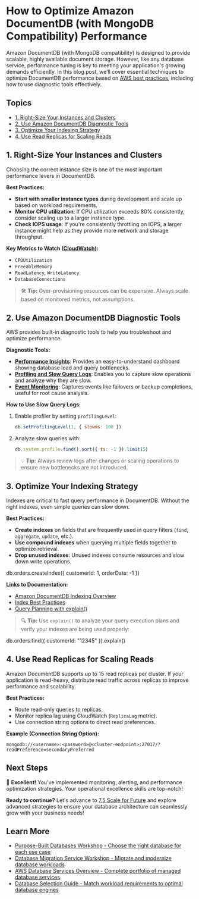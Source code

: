 # How to Optimize Amazon DocumentDB (with MongoDB Compatibility) Performance

Amazon DocumentDB (with MongoDB compatibility) is designed to provide scalable, highly available document storage. However, like any database service, performance tuning is key to meeting your application's growing demands efficiently. In this blog post, we’ll cover essential techniques to optimize DocumentDB performance based on [AWS best practices](https://docs.aws.amazon.com/documentdb/latest/developerguide/best_practices.html), including how to use diagnostic tools effectively.

## Topics

- [1. Right-Size Your Instances and Clusters](#1.-right-size-your-instances-and-clusters)
- [2. Use Amazon DocumentDB Diagnostic Tools](#2.-use-amazon-documentdb-diagnostic-tools)
- [3. Optimize Your Indexing Strategy](#3.-optimize-your-indexing-strategy)
- [4. Use Read Replicas for Scaling Reads](#4.-use-read-replicas-for-scaling-reads)

## 1. Right-Size Your Instances and Clusters

Choosing the correct instance size is one of the most important performance levers in DocumentDB.

**Best Practices:**
- **Start with smaller instance types** during development and scale up based on workload requirements.
- **Monitor CPU utilization**: If CPU utilization exceeds 80% consistently, consider scaling up to a larger instance type.
- **Check IOPS usage**: If you're consistently throttling on IOPS, a larger instance might help as they provide more network and storage throughput.

**Key Metrics to Watch ([CloudWatch](https://docs.aws.amazon.com/documentdb/latest/developerguide/cloud_watch.html)):**
- `CPUUtilization`
- `FreeableMemory`
- `ReadLatency`, `WriteLatency`
- `DatabaseConnections`

> 🛠️ **Tip:** Over-provisioning resources can be expensive. Always scale based on monitored metrics, not assumptions.

## 2. Use Amazon DocumentDB Diagnostic Tools

AWS provides built-in diagnostic tools to help you troubleshoot and optimize performance.

**Diagnostic Tools:**
- **[Performance Insights](https://docs.aws.amazon.com/documentdb/latest/developerguide/performance-insights.html)**: Provides an easy-to-understand dashboard showing database load and query bottlenecks.
- **[Profiling and Slow Query Logs](https://docs.aws.amazon.com/documentdb/latest/developerguide/profiling.html)**: Enables you to capture slow operations and analyze why they are slow.
- **[Event Monitoring](https://docs.aws.amazon.com/documentdb/latest/developerguide/monitoring_docdb.html)**: Captures events like failovers or backup completions, useful for root cause analysis.

**How to Use Slow Query Logs:**
1. Enable profiler by setting `profilingLevel`:
    ```javascript
    db.setProfilingLevel(1, { slowms: 100 })
    ```
2. Analyze slow queries with:
    ```javascript
    db.system.profile.find().sort({ ts: -1 }).limit(5)
    ```

> 💡 **Tip:** Always review logs after changes or scaling operations to ensure new bottlenecks are not introduced.

## 3. Optimize Your Indexing Strategy

Indexes are critical to fast query performance in DocumentDB. Without the right indexes, even simple queries can slow down.

**Best Practices:**
- **Create indexes** on fields that are frequently used in query filters (`find`, `aggregate`, `update`, etc.).
- **Use compound indexes** when querying multiple fields together to optimize retrieval.
- **Drop unused indexes**: Unused indexes consume resources and slow down write operations.


db.orders.createIndex({ customerId: 1, orderDate: -1 })


**Links to Documentation:**
- [Amazon DocumentDB Indexing Overview](https://docs.aws.amazon.com/documentdb/latest/developerguide/indexes.html)
- [Index Best Practices](https://docs.aws.amazon.com/documentdb/latest/developerguide/best_practices-indexes.html)
- [Query Planning with explain()](https://docs.aws.amazon.com/documentdb/latest/developerguide/profiling.html#profiling_explain)

> 🔍 **Tip:** Use `explain()` to analyze your query execution plans and verify your indexes are being used properly:

db.orders.find({ customerId: "12345" }).explain()

## 4. Use Read Replicas for Scaling Reads

Amazon DocumentDB supports up to 15 read replicas per cluster. If your application is read-heavy, distribute read traffic across replicas to improve performance and scalability.

**Best Practices:**
- Route read-only queries to replicas.
- Monitor replica lag using CloudWatch (`ReplicaLag` metric).
- Use connection string options to direct read preferences.

**Example (Connection String Option):**

```plaintext
mongodb://<username>:<password>@<cluster-endpoint>:27017/?readPreference=secondaryPreferred
```

## Next Steps

🎉 **Excellent!** You've implemented monitoring, alerting, and performance optimization strategies. Your operational excellence skills are top-notch!

**Ready to continue?** Let's advance to [7.5 Scale for Future](../7.5_Scale_for_Future/README.md) and explore advanced strategies to ensure your database architecture can seamlessly grow with your business needs!

## Learn More

- [Purpose-Built Databases Workshop - Choose the right database for each use case](https://aws.amazon.com/products/databases/learn/)
- [Database Migration Service Workshop - Migrate and modernize database workloads](https://catalog.workshops.aws/databasemigration/en-US)
- [AWS Database Services Overview - Complete portfolio of managed database services](https://aws.amazon.com/products/databases/)
- [Database Selection Guide - Match workload requirements to optimal database engines](https://docs.aws.amazon.com/decision-guides/latest/databases-on-aws-how-to-choose/databases-on-aws-how-to-choose.html)
